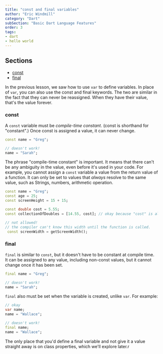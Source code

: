 ```yaml
---
title: "const and final variables"
author: "Eric Windmill"
category: "Dart"
subSection: "Basic Dart Language Features"
order: 3
tags:
- dart
- hello world
---
```


<div class='aside'>

## Sections

* [const](#const)
* [final](#final)

</div>


In the previous lesson, we saw how to use `var` to define variables. In place of `var`, you can also use the const and 
 final keywords. The two are similar in the fact that they can never be reassigned. When they have their value, that's the value forever. 
 
### const 

A `const` variable must be _compile-time constant_. (const is shorthand for "constant".) Once const is assigned a value, it can never change. 

```dart
const name = "Greg";

// doesn't work!
name = "Sarah";
```

The phrase "compile-time constant" is important. It means that there can't be any ambiguity in the value, even before it's used in your code. For example, you cannot assign a `const` variable a value from the return value of a function. It can only be set to values that _always_ resolve to the same value, such as Strings, numbers, arithmetic operation.

```dart
const name = "Greg"; 
const age = 25; 
const screenHeight = 15 + 15; 

const double cost = 5.55;
const collectionOfDoubles = [14.55, cost]; // okay because "cost" is also a constant double

// not allowed!
// the compiler can't know this width until the function is called.
 const screenWidth = getScreenWidth();
``` 

### final

`final` is similar to `const`, but it doesn't have to be constant at compile time. It can be assigned to any value, including non-const values, but it cannot change once it has been set.

```dart
final name = "Greg";

// doesn't work!
name = "Sarah";
```

`final` also must be set when the variable is created, unlike `var`. For example:

```dart
// okay
var name;
name = "Wallace";

// doesn't work!
final name;
name = "Wallace";
```

The only place that you'd define a final variable and not give it a value straight away is on class properties, which we'll explore later.r



